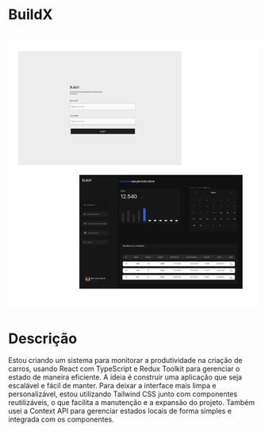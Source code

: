 # BuildX

<br>

<img src="./public/capaBuildx.png" alt="capa do projeto">

<br>

# Descrição

Estou criando um sistema para monitorar a produtividade na criação de carros, usando React com TypeScript e Redux Toolkit para gerenciar o estado de maneira eficiente. A ideia é construir uma aplicação que seja escalável e fácil de manter.
Para deixar a interface mais limpa e personalizável, estou utilizando Tailwind CSS junto com componentes reutilizáveis, o que facilita a manutenção e a expansão do projeto. Também usei a Context API para gerenciar estados locais de forma simples e integrada com os componentes.

